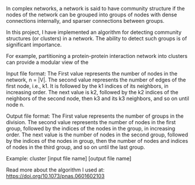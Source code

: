 In complex networks, a network is said to have community structure if the nodes of the
network can be grouped into groups of nodes with dense connections internally, and sparser
connections between groups.

In this project, I have implemented an algorithm for detecting community structures (or
clusters) in a network. The ability to detect such groups is of significant importance.

For example, partitioning a protein-protein interaction network into clusters can provide a
modular view of the

Input file format:
The First value represents the number of nodes in the network, n = |V|.
The second value represents the number of edges of the first node, i.e., k1. It is followed by
the k1 indices of its neighbors, in increasing order.
The next value is k2, followed by the k2 indices of the neighbors of the second node, then k3
and its k3 neighbors, and so on until node n.

Output file format: 
The First value represents the number of groups in the division.
The second value represents the number of nodes in the first group, followed by the indices
of the nodes in the group, in increasing order.
The next value is the number of nodes in the second group, followed by the indices of the
nodes in group, then the number of nodes and indices of nodes in the third group, and so
on until the last group.

Example: cluster [input file name] [output file name]

Read more about the algorithm I used at: https://doi.org/10.1073/pnas.0601602103
